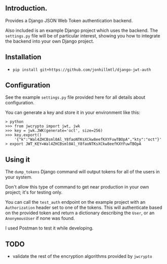 ## Introduction.

Provides a Django JSON Web Token authentication backend.

Also included is an example Django project which uses the backend. The `settings.py` file will be of particular interest, showing you how to integrate the backend into your own Django project.

## Installation

- `pip install git+https://github.com/jonhillmtl/django-jwt-auth`

## Configuration

See the example `settings.py` file provided here for all details about configuration.

You can generate a key and store it in your environment like this:

```
> python
>>> from jwcrypto import jwt, jwk
>>> key = jwk.JWK(generate='oct', size=256)
>>> key.export()
    '{"k":"Wal4ZHCBsml0Al_Y8faoNTKsXCkw8eefKXYFuwTBOpA","kty":"oct"}'
> export JWT_KEY=Wal4ZHCBsml0Al_Y8faoNTKsXCkw8eefKXYFuwTBOpA
```

## Using it

The `dump_tokens` Django command will output tokens for all of the users in your system.

Don't allow this type of command to get near production in your own project; it's for testing only.

You can call the `test_auth` endpoint on the example project with an `Authorization` header set to one of the tokens. This will authenticate based on the provided token and return a dictionary describing the `User`, or an `AnonymousUser` if none was found.

I used Postman to test it while developing.

## TODO

- validate the rest of the encryption algorithms provided by `jwcrypto`